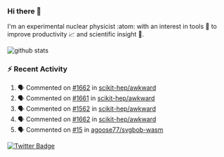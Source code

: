 ### Hi there 👋 

I'm an experimental nuclear physicist :atom: with an interest in tools :wrench: to improve productivity :chart_with_upwards_trend: and scientific insight :telescope:.

![github stats](https://github-readme-stats.vercel.app/api?username=agoose77&show_icons=true&hide_rank=true&hide_title=true&bg_color=30,e76445,904e95&text_color=efe3ec&icon_color=efe3ec)
<!--
**agoose77/agoose77** is a ✨ _special_ ✨ repository because its `README.md` (this file) appears on your GitHub profile.

Here are some ideas to get you started:

- 🔭 I’m currently working on ...
- 🌱 I’m currently learning ...
- 👯 I’m looking to collaborate on ...
- 🤔 I’m looking for help with ...
- 💬 Ask me about ...
- 📫 How to reach me: ...
- 😄 Pronouns: ...
- ⚡ Fun fact: ...
-->

### :zap: Recent Activity
<!--START_SECTION:activity-->
1. 🗣 Commented on [#1662](https://github.com/scikit-hep/awkward/issues/1662) in [scikit-hep/awkward](https://github.com/scikit-hep/awkward)
2. 🗣 Commented on [#1661](https://github.com/scikit-hep/awkward/issues/1661) in [scikit-hep/awkward](https://github.com/scikit-hep/awkward)
3. 🗣 Commented on [#1562](https://github.com/scikit-hep/awkward/issues/1562) in [scikit-hep/awkward](https://github.com/scikit-hep/awkward)
4. 🗣 Commented on [#1662](https://github.com/scikit-hep/awkward/issues/1662) in [scikit-hep/awkward](https://github.com/scikit-hep/awkward)
5. 🗣 Commented on [#15](https://github.com/agoose77/svgbob-wasm/issues/15) in [agoose77/svgbob-wasm](https://github.com/agoose77/svgbob-wasm)
<!--END_SECTION:activity-->


[![Twitter Badge](https://img.shields.io/twitter/follow/agoose77?style=flat-square&logo=Twitter&logoColor=white&color=cornflowerblue)](https://twitter.com/agoose77)
